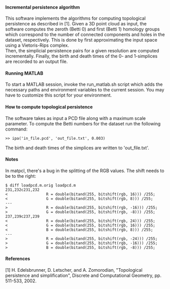 #### Incremental persistence algorithm 

This software implements the algorithms for computing topological persistence 
as described in [1].  Given a 3D point cloud as input, the software computes the
zeroth (Betti 0) and first (Betti 1) homology groups which correspond to the 
number of connected components and holes in the dataset, respectively.  This is
done by first approximating the input space using a Vietoris-Rips complex.  
Then, the simplicial persistence pairs for a given resolution are computed 
incrementally.  Finally, the birth and death times of the 0- and 1-simplices are 
recorded to an output file. 

#### Running MATLAB

To start a MATLAB session, invoke the run\_matlab.sh script which adds the 
necessary paths and environment variables to the current session.  You may have 
to customize this script for your environment.

#### How to compute topological persistence 

The software takes as input a PCD file along with a maximum scale parameter.  To 
compute the Betti numbers for the dataset run the following command:

    >> ipa('in_file.pcd', 'out_file.txt', 0.003)

The birth and death times of the simplices are written to 'out\_file.txt'.

#### Notes

In matpcl, there's a bug in the splitting of the RGB values.  The shift needs to
be to the right:

    $ diff loadpcd.m.orig loadpcd.m
    231,232c231,232
    <                 R = double(bitand(255, bitshift(rgb, 16))) /255;
    <                 G = double(bitand(255, bitshift(rgb, 8))) /255;
    ---
    >                 R = double(bitand(255, bitshift(rgb, -16))) /255;
    >                 G = double(bitand(255, bitshift(rgb, -8))) /255;
    237,239c237,239
    <                 R = double(bitand(255, bitshift(rgb, 24))) /255;
    <                 G = double(bitand(255, bitshift(rgb, 16))) /255;
    <                 B = double(bitand(255, bitshift(rgb, 8))) /255;
    ---
    >                 R = double(bitand(255, bitshift(rgb, -24))) /255;
    >                 G = double(bitand(255, bitshift(rgb, -16))) /255;
    >                 B = double(bitand(255, bitshift(rgb, -8))) /255;

#### References

[1] H. Edelsbrunner, D. Letscher, and A. Zomorodian, "Topological persistence 
    and simplification", Discrete and Computational Geometry, pp. 511-533, 2002.    
